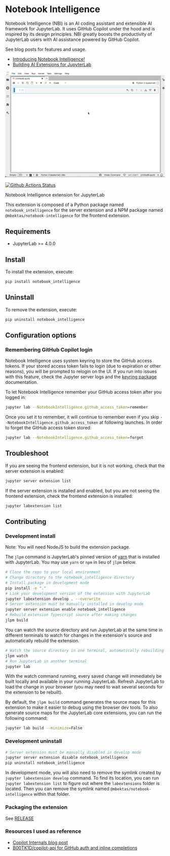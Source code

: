 # Notebook Intelligence

Notebook Intelligence (NBI) is an AI coding assistant and extensible AI framework for JupyterLab. It uses GitHub Copilot under the hood and is inspired by its design principles. NBI greatly boosts the productivity of JupyterLab users with AI assistance powered by GitHub Copilot.

See blog posts for features and usage.

- [Introducing Notebook Intelligence!](https://notebook-intelligence.github.io/notebook-intelligence/blog/2025/01/08/introducing-notebook-intelligence.html)
- [Building AI Extensions for JupyterLab](https://notebook-intelligence.github.io/notebook-intelligence/blog/2025/02/05/building-ai-extensions-for-jupyterlab.html)

![Generate code](media/generate-code.gif)

[![Github Actions Status](https://github.com/notebook-intelligence/notebook-intelligence/workflows/Build/badge.svg)](https://github.com/notebook-intelligence/notebook-intelligence/actions/workflows/build.yml)

Notebook Intelligence extension for JupyterLab

This extension is composed of a Python package named `notebook_intelligence`
for the server extension and a NPM package named `@mbektas/notebook-intelligence`
for the frontend extension.

## Requirements

- JupyterLab >= 4.0.0

## Install

To install the extension, execute:

```bash
pip install notebook_intelligence
```

## Uninstall

To remove the extension, execute:

```bash
pip uninstall notebook_intelligence
```

## Configuration options

### Remembering GitHub Copilot login

Notebook Intelligence uses system keyring to store the GitHub access tokens. If your stored access token fails to login (due to expiration or other reasons), you will be prompted to relogin on the UI. If you run into issues with this feature, check the Jupyter server logs and the [keyring package](https://github.com/jaraco/keyring) documentation.

To let Notebook Intelligence remember your GitHub access token after you logged in:

```bash
jupyter lab --NotebookIntelligence.github_access_token=remember
```

Once you set it to remember, it will continue to remember even if you skip `--NotebookIntelligence.github_access_token` at following launches. In order to forget the GitHub access token stored:

```bash
jupyter lab --NotebookIntelligence.github_access_token=forget
```

## Troubleshoot

If you are seeing the frontend extension, but it is not working, check
that the server extension is enabled:

```bash
jupyter server extension list
```

If the server extension is installed and enabled, but you are not seeing
the frontend extension, check the frontend extension is installed:

```bash
jupyter labextension list
```

## Contributing

### Development install

Note: You will need NodeJS to build the extension package.

The `jlpm` command is JupyterLab's pinned version of
[yarn](https://yarnpkg.com/) that is installed with JupyterLab. You may use
`yarn` or `npm` in lieu of `jlpm` below.

```bash
# Clone the repo to your local environment
# Change directory to the notebook_intelligence directory
# Install package in development mode
pip install -e "."
# Link your development version of the extension with JupyterLab
jupyter labextension develop . --overwrite
# Server extension must be manually installed in develop mode
jupyter server extension enable notebook_intelligence
# Rebuild extension Typescript source after making changes
jlpm build
```

You can watch the source directory and run JupyterLab at the same time in different terminals to watch for changes in the extension's source and automatically rebuild the extension.

```bash
# Watch the source directory in one terminal, automatically rebuilding when needed
jlpm watch
# Run JupyterLab in another terminal
jupyter lab
```

With the watch command running, every saved change will immediately be built locally and available in your running JupyterLab. Refresh JupyterLab to load the change in your browser (you may need to wait several seconds for the extension to be rebuilt).

By default, the `jlpm build` command generates the source maps for this extension to make it easier to debug using the browser dev tools. To also generate source maps for the JupyterLab core extensions, you can run the following command:

```bash
jupyter lab build --minimize=False
```

### Development uninstall

```bash
# Server extension must be manually disabled in develop mode
jupyter server extension disable notebook_intelligence
pip uninstall notebook_intelligence
```

In development mode, you will also need to remove the symlink created by `jupyter labextension develop`
command. To find its location, you can run `jupyter labextension list` to figure out where the `labextensions`
folder is located. Then you can remove the symlink named `@mbektas/notebook-intelligence` within that folder.

### Packaging the extension

See [RELEASE](RELEASE.md)

### Resources I used as reference

- [Copilot Internals blog post](https://thakkarparth007.github.io/copilot-explorer/posts/copilot-internals.html)
- [B00TK1D/copilot-api for GitHub auth and inline completions](https://github.com/B00TK1D/copilot-api)
